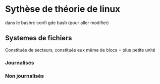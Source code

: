 # Sythèse de théorie de linux

dans le bashrc confi gde bash (pour aller modifier)


## Systemes de fichiers

Constitués de secteurs, constitués eux même de blocs = plus petite unité 

### Journalisés 



### Non journalisés
